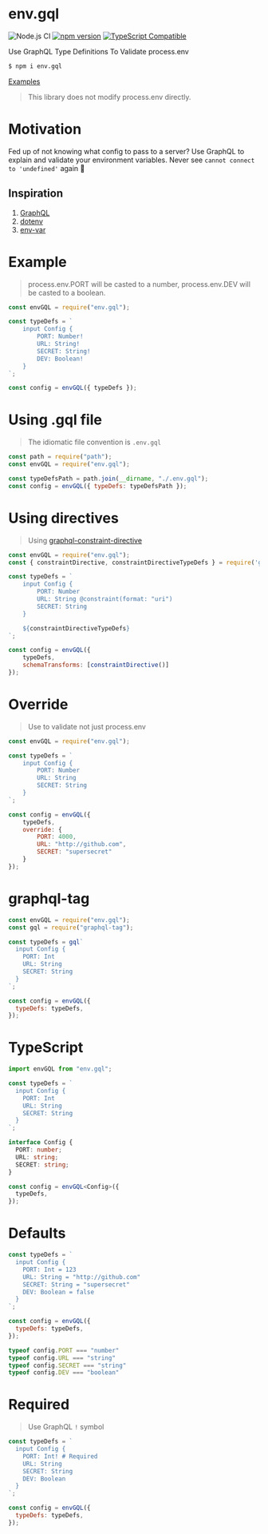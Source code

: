 # env.gql
![Node.js CI](https://github.com/danstarns/env.gql/workflows/Node.js%20CI/badge.svg?branch=master&event=push) [![npm version](https://badge.fury.io/js/env.gql.svg)](https://www.npmjs.com/package/env.gql) [![TypeScript Compatible](https://img.shields.io/npm/types/scrub-js.svg)](https://github.com/danstarns/env.gql)

Use GraphQL Type Definitions To Validate process.env

```bash
$ npm i env.gql
```

[Examples](https://github.com/danstarns/env.gql/tree/master/examples)

> This library does not modify process.env directly. 

# Motivation
Fed up of not knowing what config to pass to a server? Use GraphQL to explain and validate your environment variables. Never see `cannot connect to 'undefined'` again 🎉

## Inspiration 
1. [GraphQL](https://www.npmjs.com/package/graphql)
2. [dotenv](https://www.npmjs.com/package/dotenv)
3. [env-var](https://www.npmjs.com/package/env-var)

# Example

> process.env.PORT will be casted to a number, process.env.DEV will be casted to a boolean. 

```js
const envGQL = require("env.gql");

const typeDefs = `
    input Config {
        PORT: Number!
        URL: String!
        SECRET: String!
        DEV: Boolean!
    }
`;

const config = envGQL({ typeDefs });
```

# Using .gql file
> The idiomatic file convention is `.env.gql`

```js
const path = require("path");
const envGQL = require("env.gql");

const typeDefsPath = path.join(__dirname, "./.env.gql");
const config = envGQL({ typeDefs: typeDefsPath });
```

# Using directives
> Using [graphql-constraint-directive](https://www.npmjs.com/package/graphql-constraint-directive)

```js
const envGQL = require("env.gql");
const { constraintDirective, constraintDirectiveTypeDefs } = require('graphql-constraint-directive')

const typeDefs = `
    input Config {
        PORT: Number 
        URL: String @constraint(format: "uri")
        SECRET: String 
    }

    ${constraintDirectiveTypeDefs}
`;

const config = envGQL({ 
    typeDefs,
    schemaTransforms: [constraintDirective()]
});
```

# Override
> Use to validate not just process.env

```js
const envGQL = require("env.gql");

const typeDefs = `
    input Config {
        PORT: Number
        URL: String
        SECRET: String
    }
`;

const config = envGQL({ 
    typeDefs,
    override: {
        PORT: 4000, 
        URL: "http://github.com",
        SECRET: "supersecret"
    }
});
```

# graphql-tag
```js
const envGQL = require("env.gql");
const gql = require("graphql-tag");

const typeDefs = gql`
  input Config {
    PORT: Int
    URL: String
    SECRET: String
  }
`;

const config = envGQL({
  typeDefs: typeDefs,
});
```

# TypeScript
```ts
import envGQL from "env.gql";

const typeDefs = `
  input Config {
    PORT: Int
    URL: String
    SECRET: String
  }
`;

interface Config {
  PORT: number;
  URL: string;
  SECRET: string;
}

const config = envGQL<Config>({
  typeDefs,
});
```

# Defaults
```js
const typeDefs = `
  input Config {
    PORT: Int = 123
    URL: String = "http://github.com"
    SECRET: String = "supersecret"
    DEV: Boolean = false
  }
`;

const config = envGQL({
  typeDefs: typeDefs,
});

typeof config.PORT === "number"
typeof config.URL === "string"
typeof config.SECRET === "string"
typeof config.DEV === "boolean"
```

# Required
> Use GraphQL `!` symbol

```js
const typeDefs = `
  input Config {
    PORT: Int! # Required
    URL: String
    SECRET: String
    DEV: Boolean
  }
`;

const config = envGQL({
  typeDefs: typeDefs,
});
```